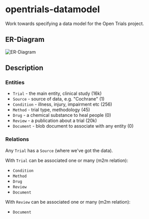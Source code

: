 # opentrials-datamodel

Work towards specifying a data model for the Open Trials project.

## ER-Diagram

![ER-Diagram](https://cloud.githubusercontent.com/assets/557395/9845780/4a1989e6-5ad6-11e5-9e0d-9fb6769638a5.png)

## Description

### Entities

- `Trial` - the main entity, clinical study (16k)
- `Source` - source of data, e.g. "Cochrane" (1)
- `Condition` - illness, injury, impairment etc (256)
- `Method` - trial type, methodology (45)
- `Drug` - a chemical substance to heal people (0)
- `Review` - a publication about a trial (20k)
- `Document` - blob document to associate with any entity (0)

### Relations

Any `Trial` has a `Source` (where we've got the data).

With `Trial` can be associated one or many (m2m relation):
- `Condition`
- `Method`
- `Drug`
- `Review`
- `Document`

With `Review` can be associated one or many (m2m relation):
- `Document`
